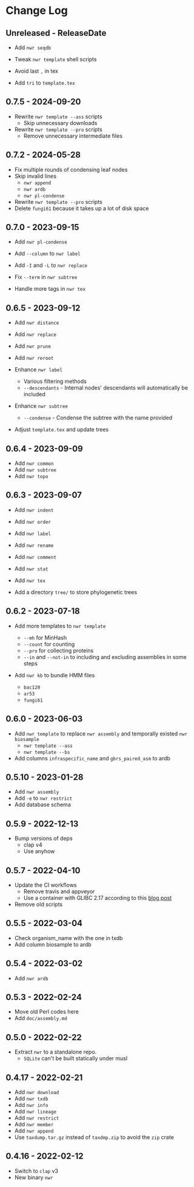 # Change Log

## Unreleased - ReleaseDate

* Add `nwr seqdb`

* Tweak `nwr template` shell scripts

* Avoid last `,` in tex
* Add `tri` to `template.tex`

## 0.7.5 - 2024-09-20

* Rewrite `nwr template --ass` scripts
    * Skip unnecessary downloads
* Rewrite `nwr template --pro` scripts
    * Remove unnecessary intermediate files

## 0.7.2 - 2024-05-28

* Fix multiple rounds of condensing leaf nodes
* Skip invalid lines
    * `nwr append`
    * `nwr ardb`
    * `nwr pl-condense`
* Rewrite `nwr template --pro` scripts
* Delete `fungi61` because it takes up a lot of disk space

## 0.7.0 - 2023-09-15

* Add `nwr pl-condense`

* Add `--column` to `nwr label`
* Add `-I` and `-L` to `nwr replace`

* Fix `--term` in `nwr subtree`
* Handle more tags in `nwr tex`

## 0.6.5 - 2023-09-12

* Add `nwr distance`
* Add `nwr replace`
* Add `nwr prune`
* Add `nwr reroot`

* Enhance `nwr label`
    * Various filtering methods
    * `--descendants` - Internal nodes' descendants will automatically be included
* Enhance `nwr subtree`
    * `--condense` - Condense the subtree with the name provided

* Adjust `template.tex` and update trees

## 0.6.4 - 2023-09-09

* Add `nwr common`
* Add `nwr subtree`
* Add `nwr topo`

## 0.6.3 - 2023-09-07

* Add `nwr indent`
* Add `nwr order`
* Add `nwr label`
* Add `nwr rename`
* Add `nwr comment`
* Add `nwr stat`
* Add `nwr tex`

* Add a directory `tree/` to store phylogenetic trees

## 0.6.2 - 2023-07-18

* Add more templates to `nwr template`
    * `--mh` for MinHash
    * `--count` for counting
    * `--pro` for collecting proteins
    * `--in` and `--not-in` to including and excluding assemblies in some steps

* Add `nwr kb` to bundle HMM files
    * `bac120`
    * `ar53`
    * `fungi61`

## 0.6.0 - 2023-06-03

* Add `nwr template` to replace `nwr assembly` and temporally existed `nwr biosample`
    * `nwr template --ass`
    * `nwr template --bs`
* Add columns `infraspecific_name` and `gbrs_paired_asm` to ardb

## 0.5.10 - 2023-01-28

* Add `nwr assembly`
* Add `-e` to `nwr restrict`
* Add database schema

## 0.5.9 - 2022-12-13

* Bump versions of deps
    * clap v4
    * Use anyhow

## 0.5.7 - 2022-04-10

* Update the CI workflows
    * Remove travis and appveyor
    * Use a container with GLIBC 2.17 according to
      this [blog post](https://kobzol.github.io/rust/ci/2021/05/07/building-rust-binaries-in-ci-that-work-with-older-glibc.html)
* Remove old scripts

## 0.5.5 - 2022-03-04

* Check organism_name with the one in txdb
* Add column biosample to ardb

## 0.5.4 - 2022-03-02

* Add `nwr ardb`

## 0.5.3 - 2022-02-24

* Move old Perl codes here
* Add `doc/assembly.md`

## 0.5.0 - 2022-02-22

* Extract `nwr` to a standalone repo.
    * `SQLite` can't be built statically under musl

## 0.4.17 - 2022-02-21

* Add `nwr download`
* Add `nwr txdb`
* Add `nwr info`
* Add `nwr lineage`
* Add `nwr restrict`
* Add `nwr member`
* Add `nwr append`
* Use `taxdump.tar.gz` instead of `taxdmp.zip` to avoid the `zip` crate

## 0.4.16 - 2022-02-12

* Switch to `clap` v3
* New binary `nwr`
